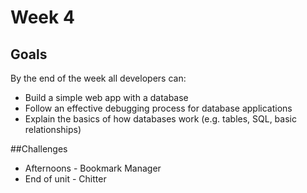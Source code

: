 # Week 4

## Goals
By the end of the week all developers can:

* Build a simple web app with a database
* Follow an effective debugging process for database applications
* Explain the basics of how databases work (e.g. tables, SQL, basic relationships)


##Challenges
* Afternoons - Bookmark Manager
* End of unit - Chitter
